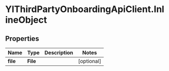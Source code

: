 # YlThirdPartyOnboardingApiClient.InlineObject

## Properties

Name | Type | Description | Notes
------------ | ------------- | ------------- | -------------
**file** | **File** |  | [optional] 


